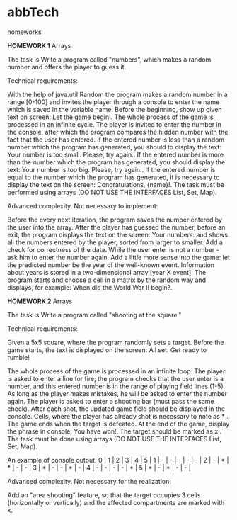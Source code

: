 # abbTech
homeworks 

**HOMEWORK 1**
Arrays

The task is
Write a program called "numbers", which makes a random number and offers the player to guess it.

Technical requirements:

With the help of java.util.Random the program makes a random number in a range [0-100] and invites the player through a console to enter the name which is saved in the variable name.
Before the beginning, show up given text on screen: Let the game begin!.
The whole process of the game is processed in an infinite cycle.
The player is invited to enter the number in the console, after which the program compares the hidden number with the fact that the user has entered.
If the entered number is less than a random number which the program has generated, you should to display the text: Your number is too small. Please, try again.. If the entered number is more than the number which the program has generated, you should display the text: Your number is too big. Please, try again..
If the entered number is equal to the number which the program has generated, it is necessary to display the text on the screen: Congratulations, {name}!.
The task must be performed using arrays (DO NOT USE THE INTERFACES List, Set, Map).


Advanced complexity. Not necessary to implement:

Before the every next iteration, the program saves the number entered by the user into the array. After the player has guessed the number, before an exit, the program displays the text on the screen: Your numbers:  and shows all the numbers entered by the player, sorted from larger to smaller.
Add a check for correctness of the data. While the user enter is not a number - ask him to enter the number again.
Add a little more sense into the game: let the predicted number be the year of the well-known event. Information about years is stored in a two-dimensional array [year X event]. The program starts and choose a cell in a matrix by the random way and displays, for example: When did the World War II begin?.


**HOMEWORK 2**
Arrays

The task is
Write a program called "shooting at the square."

Technical requirements:

Given a 5x5 square, where the program randomly sets a target.
Before the game starts, the text is displayed on the screen: All set. Get ready to rumble!

The whole process of the game is processed in an infinite loop.
The player is asked to enter a line for fire; the program checks that the  user enter is a number, and this entered number is in the range of playing field lines (1-5). As long as the player makes mistakes, he will be asked to enter the number again.
The player is asked to enter a shooting bar (must pass the same check).
After each shot, the updated game field should be displayed in the console. Cells, where the player has already shot is necessary to note as * .
The game ends when the target is defeated. At the end of the game, display the phrase in console: You have won!. The target should be marked as x .
The task must be done using arrays (DO NOT USE THE INTERFACES List, Set, Map).

An example of console output:
 0 | 1 | 2 | 3 | 4 | 5 |
 1 | - | - | - | - | - |
 2 | - | * | * | - | - |
 3 | * | - | - | * | - |
 4 | - | - | - | - | * |
 5 | * | - | * | - | - |

Advanced complexity. Not necessary for the realization:

Add an "area shooting" feature, so that the target occupies 3 cells (horizontally or vertically) and the affected compartments are marked with x.
